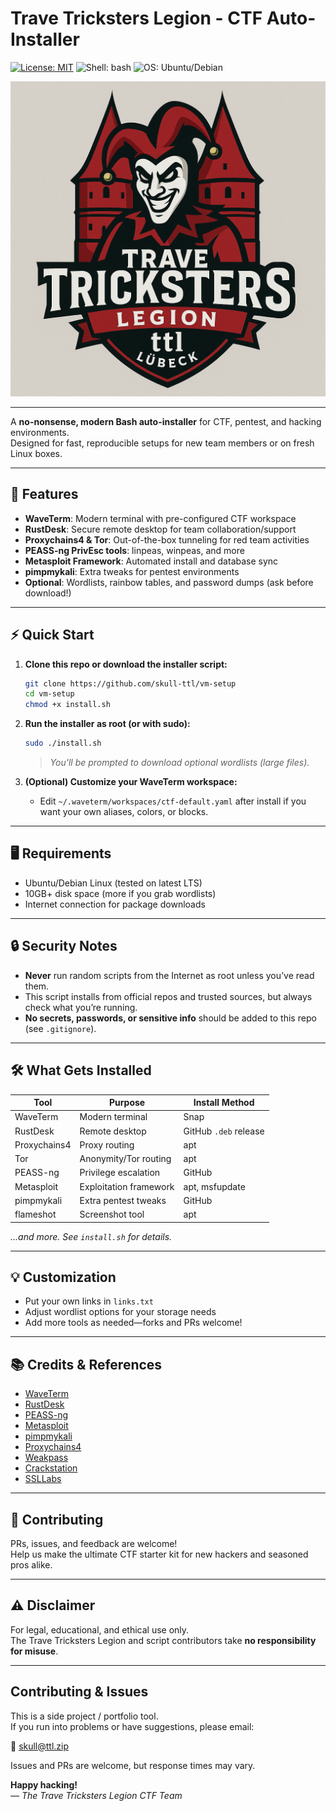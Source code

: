 # Trave Tricksters Legion - CTF Auto-Installer
[![License: MIT](https://img.shields.io/badge/License-MIT-green.svg)](LICENSE)
![Shell: bash](https://img.shields.io/badge/Shell-bash-4EAA25)
![OS: Ubuntu/Debian](https://img.shields.io/badge/OS-Ubuntu%2FDebian-informational)

![TTL Logo](ttl_logo.png)

---

A **no-nonsense, modern Bash auto-installer** for CTF, pentest, and hacking environments.  
Designed for fast, reproducible setups for new team members or on fresh Linux boxes.

---

## 🚀 Features

- **WaveTerm**: Modern terminal with pre-configured CTF workspace
- **RustDesk**: Secure remote desktop for team collaboration/support
- **Proxychains4 & Tor**: Out-of-the-box tunneling for red team activities
- **PEASS-ng PrivEsc tools**: linpeas, winpeas, and more
- **Metasploit Framework**: Automated install and database sync
- **pimpmykali**: Extra tweaks for pentest environments
- **Optional**: Wordlists, rainbow tables, and password dumps (ask before download!)

---

## ⚡️ Quick Start

1. **Clone this repo or download the installer script:**
    ```bash
    git clone https://github.com/skull-ttl/vm-setup
    cd vm-setup
    chmod +x install.sh
    ```

2. **Run the installer as root (or with sudo):**
    ```bash
    sudo ./install.sh
    ```

    > *You'll be prompted to download optional wordlists (large files).*

3. **(Optional) Customize your WaveTerm workspace:**
    - Edit `~/.waveterm/workspaces/ctf-default.yaml` after install if you want your own aliases, colors, or blocks.

---

## 🖥️ Requirements

- Ubuntu/Debian Linux (tested on latest LTS)
- 10GB+ disk space (more if you grab wordlists)
- Internet connection for package downloads

---

## 🔒 Security Notes

- **Never** run random scripts from the Internet as root unless you’ve read them.
- This script installs from official repos and trusted sources, but always check what you’re running.
- **No secrets, passwords, or sensitive info** should be added to this repo (see `.gitignore`).

---

## 🛠️ What Gets Installed

| Tool           | Purpose                    | Install Method            |
|----------------|---------------------------|--------------------------|
| WaveTerm       | Modern terminal            | Snap                     |
| RustDesk       | Remote desktop             | GitHub `.deb` release    |
| Proxychains4   | Proxy routing              | apt                      |
| Tor            | Anonymity/Tor routing      | apt                      |
| PEASS-ng       | Privilege escalation       | GitHub                   |
| Metasploit     | Exploitation framework     | apt, msfupdate           |
| pimpmykali     | Extra pentest tweaks       | GitHub                   |
| flameshot      | Screenshot tool            | apt                      |

*...and more. See `install.sh` for details.*

---

## 💡 Customization

- Put your own links in `links.txt`
- Adjust wordlist options for your storage needs
- Add more tools as needed—forks and PRs welcome!

---

## 📚 Credits & References

- [WaveTerm](https://www.waveterm.dev/)
- [RustDesk](https://rustdesk.com/)
- [PEASS-ng](https://github.com/carlospolop/PEASS-ng)
- [Metasploit](https://www.metasploit.com/)
- [pimpmykali](https://github.com/Dewalt-arch/pimpmykali)
- [Proxychains4](https://github.com/haad/proxychains)
- [Weakpass](https://weakpass.com/)
- [Crackstation](https://crackstation.net/)
- [SSLLabs](https://www.ssllabs.com/)

---

## 🤝 Contributing

PRs, issues, and feedback are welcome!  
Help us make the ultimate CTF starter kit for new hackers and seasoned pros alike.

---

## ⚠️ Disclaimer

For legal, educational, and ethical use only.  
The Trave Tricksters Legion and script contributors take **no responsibility for misuse**.

---

## Contributing & Issues

This is a side project / portfolio tool.  
If you run into problems or have suggestions, please email:

📧 skull@ttl.zip

Issues and PRs are welcome, but response times may vary.


**Happy hacking!**  
*— The Trave Tricksters Legion CTF Team*
